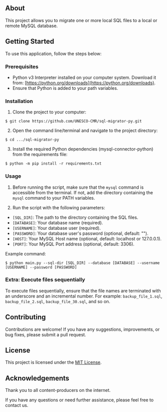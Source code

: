 ## About

This project allows you to migrate one or more local SQL files to a local or remote MySQL database.

## Getting Started

To use this application, follow the steps below:

### Prerequisites

- Python v3 Interpreter installed on your computer system. Download it from: [https://python.org/downloads](https://python.org/downloads).
- Ensure that Python is added to your path variables.

### Installation

1. Clone the project to your computer:

```
$ git clone https://github.com/UNESCO-CMR/sql-migrator-py.git
```

2. Open the command line/terminal and navigate to the project directory:

```
$ cd .../sql-migrator-py
```

3. Install the required Python dependencies (mysql-connector-python) from the requirements file:

```
$ python -m pip install -r requirements.txt
```

### Usage

1. Before running the script, make sure that the `mysql` command is accessible from the terminal. If not, add the directory containing the `mysql` command to your PATH variables.

1. Run the script with the following parameters:

- `[SQL_DIR]`: The path to the directory containing the SQL files.
- `[DATABASE]`: Your database name (required).
- `[USERNAME]`: Your database user (required).
- `[PASSWORD]`: Your database user's password (optional, default: "").
- `[HOST]`: Your MySQL Host name (optional, default: localhost or 127.0.0.1).
- `[PORT]`: Your MySQL Port address (optional, default: 3306).

Example command:

```
$ python main.py --sql-dir [SQL_DIR] --database [DATABASE] --username [USERNAME] --password [PASSWORD]
```

### Extra: Execute files sequentially

To execute files sequentially, ensure that the file names are terminated with an underscore and an incremental number. For example: `backup_file_1.sql`, `backup_file_2.sql`, `backup_file_30.sql`, and so on.

## Contributing

Contributions are welcome! If you have any suggestions, improvements, or bug fixes, please submit a pull request.

## License

This project is licensed under the [MIT License](LICENSE).

## Acknowledgements

Thank you to all content-producers on the internet.

If you have any questions or need further assistance, please feel free to contact us.